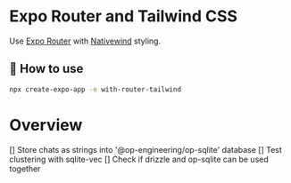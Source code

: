 # Expo Router and Tailwind CSS

Use [Expo Router](https://docs.expo.dev/router/introduction/) with [Nativewind](https://www.nativewind.dev/v4/overview/) styling.

## 🚀 How to use

```sh
npx create-expo-app -e with-router-tailwind
```
# Overview
[] Store chats as strings into '@op-engineering/op-sqlite' database
[] Test clustering with sqlite-vec
[] Check if drizzle and op-sqlite can be used together
